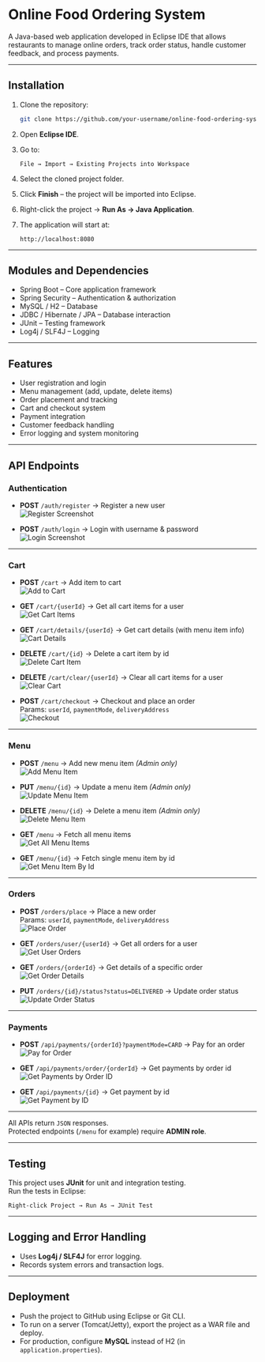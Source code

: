 # Online Food Ordering System

A Java-based web application developed in Eclipse IDE that allows restaurants to manage online orders, track order status, handle customer feedback, and process payments.

---

## Installation

1. Clone the repository:
   ```bash
   git clone https://github.com/your-username/online-food-ordering-system.git
   ```

2. Open **Eclipse IDE**.
3. Go to:

   ```
   File → Import → Existing Projects into Workspace
   ```
4. Select the cloned project folder.
5. Click **Finish** – the project will be imported into Eclipse.
6. Right-click the project → **Run As → Java Application**.
7. The application will start at:

   ```
   http://localhost:8080
   ```

---

## Modules and Dependencies

* Spring Boot – Core application framework  
* Spring Security – Authentication & authorization  
* MySQL / H2 – Database  
* JDBC / Hibernate / JPA – Database interaction  
* JUnit – Testing framework  
* Log4j / SLF4J – Logging

---

## Features

* User registration and login  
* Menu management (add, update, delete items)  
* Order placement and tracking  
* Cart and checkout system  
* Payment integration  
* Customer feedback handling  
* Error logging and system monitoring

---

## API Endpoints

### Authentication

- **POST** `/auth/register` → Register a new user  
  ![Register Screenshot](./screenshots/REGISTER.png)

- **POST** `/auth/login` → Login with username & password  
  ![Login Screenshot](./screenshots/LOGIN.png)

---

### Cart

- **POST** `/cart` → Add item to cart  
  ![Add to Cart](./screenshots/POST_CART.png)

- **GET** `/cart/{userId}` → Get all cart items for a user  
  ![Get Cart Items](./screenshots/GET_CART_ID.png)

- **GET** `/cart/details/{userId}` → Get cart details (with menu item info)  
  ![Cart Details](./screenshots/GET_CART_DETAILS.png)

- **DELETE** `/cart/{id}` → Delete a cart item by id  
  ![Delete Cart Item](./screenshots/DELETE_CART_ID.png)

- **DELETE** `/cart/clear/{userId}` → Clear all cart items for a user  
  ![Clear Cart](./screenshots/DELETE_CART_CLEAR.png)

- **POST** `/cart/checkout` → Checkout and place an order  
  Params: `userId`, `paymentMode`, `deliveryAddress`  
  ![Checkout](./screenshots/POST_CART_CHECKOUT.png)

---

### Menu

- **POST** `/menu` → Add new menu item *(Admin only)*  
  ![Add Menu Item](./screenshots/POST_MENU.png)

- **PUT** `/menu/{id}` → Update a menu item *(Admin only)*  
  ![Update Menu Item](./screenshots/PUT_MENU.png)

- **DELETE** `/menu/{id}` → Delete a menu item *(Admin only)*  
  ![Delete Menu Item](./screenshots/DELETE_MENU.png)

- **GET** `/menu` → Fetch all menu items  
  ![Get All Menu Items](./screenshots/GET_MENU.png)

- **GET** `/menu/{id}` → Fetch single menu item by id  
  ![Get Menu Item By Id](./screenshots/GET_MENU_ID.png)

---

### Orders

- **POST** `/orders/place` → Place a new order  
  Params: `userId`, `paymentMode`, `deliveryAddress`  
  ![Place Order](./screenshots/POST_ORDERS_PLACE.png)

- **GET** `/orders/user/{userId}` → Get all orders for a user  
  ![Get User Orders](./screenshots/GET_ORDERS_USER.png)

- **GET** `/orders/{orderId}` → Get details of a specific order  
  ![Get Order Details](./screenshots/GET_ORDERID.png)

- **PUT** `/orders/{id}/status?status=DELIVERED` → Update order status  
  ![Update Order Status](./screenshots/PUT_ORDER_STATUS.png)

---

### Payments

- **POST** `/api/payments/{orderId}?paymentMode=CARD` → Pay for an order  
  ![Pay for Order](./screenshots/POST_PAYMENT.png)

- **GET** `/api/payments/order/{orderId}` → Get payments by order id  
  ![Get Payments by Order ID](./screenshots/GET_PAYMENTS_ORDERID.png)

- **GET** `/api/payments/{id}` → Get payment by id  
  ![Get Payment by ID](./screenshots/GET_PAYMENTS_ID.png)

---

All APIs return `JSON` responses.  
Protected endpoints (`/menu` for example) require **ADMIN role**.

---

## Testing

This project uses **JUnit** for unit and integration testing.  
Run the tests in Eclipse:

```
Right-click Project → Run As → JUnit Test
```

---

## Logging and Error Handling

* Uses **Log4j / SLF4J** for error logging.  
* Records system errors and transaction logs.

---

## Deployment

* Push the project to GitHub using Eclipse or Git CLI.  
* To run on a server (Tomcat/Jetty), export the project as a WAR file and deploy.  
* For production, configure **MySQL** instead of H2 (in `application.properties`).
